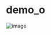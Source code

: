 # demo_o


![image](https://github.com/user-attachments/assets/afbcdbe8-29cd-453d-a666-cb9fe1ea4626)




